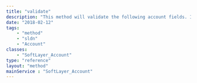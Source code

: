 ```yaml
---
title: "validate"
description: "This method will validate the following account fields. Included are the allowed characters for each field.<br> <strong>Company Name (required):</strong> alphabet, numbers, space, period, dash, octothorpe, forward slash, comma, colon, at sign, ampersand, underscore, apostrophe, parenthesis, exclamation point. Maximum length: 100 characters. (Note: may not contain an email address)<br> <strong>First Name (required):</strong> alphabet, space, period, dash, comma, apostrophe. Maximum length: 30 characters.<br> <strong>Last Name (required):</strong> alphabet, space, period, dash, comma, apostrophe. Maximum length: 30 characters.<br> <strong>Email (required):</strong> Validates e-mail addresses against the syntax in RFC 822.<br> <strong>Address 1 (required):</strong> alphabet, numbers, space, period, dash, octothorpe, forward slash, comma, colon, at sign, ampersand, underscore, apostrophe, parentheses. Maximum length: 100 characters. (Note: may not contain an email address)<br> <strong>Address 2:</strong> alphabet, numbers, space, period, dash, octothorpe, forward slash, comma, colon, at sign, ampersand, underscore, apostrophe, parentheses. Maximum length: 100 characters. (Note: may not contain an email address)<br> <strong>City (required):</strong> alphabet, numbers, space, period, dash, apostrophe, forward slash, comma, parenthesis. Maximum length: 100 characters.<br> <strong>State (required):</strong> Required if country is US, Brazil, Canada or India. Must be valid Alpha-2 ISO 3166-1 state code for that country.<br> <strong>Postal Code (required):</strong> alphabet, numbers, dash, space. Maximum length: 50 characters.<br> <strong>Country (required):</strong> alphabet, numbers. Must be valid Alpha-2 ISO 3166-1 country code.<br> <strong>Office Phone (required):</strong> alphabet, numbers, space, period, dash, parenthesis, plus sign. Maximum length: 100 characters.<br> <strong>Alternate Phone:</strong> alphabet, numbers, space, period, dash, parenthesis, plus sign. Maximum length: 100 characters.<br> <strong>Fax Phone:</strong> alphabet, numbers, space, period, dash, parenthesis, plus sign. Maximum length: 20 characters.<br> "
date: "2018-02-12"
tags:
    - "method"
    - "sldn"
    - "Account"
classes:
    - "SoftLayer_Account"
type: "reference"
layout: "method"
mainService : "SoftLayer_Account"
---
```

